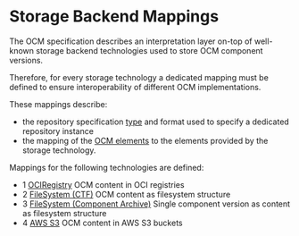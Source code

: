 # Storage Backend Mappings

The OCM specification describes an interpretation layer on-top of
well-known storage backend technologies used to store OCM component versions.

Therefore, for every storage technology a dedicated mapping 
must be defined to ensure interoperability of different
OCM implementations.

These mappings describe:
- the repository specification [type](../../01-model/01-model.md#repository-types)
  and format used to specify a dedicated repository instance
- the mapping of the [OCM elements](../../01-model/02-elements-toplevel.md) 
  to the elements provided by the storage technology.

Mappings for the following technologies are defined:

* 1 [OCIRegistry](oci.md) OCM content in OCI registries
* 2 [FileSystem (CTF)](ctf.md) OCM content as filesystem structure
* 3 [FileSystem (Component Archive)](component-archive.md) Single component version as content as filesystem structure
* 4 [AWS S3](s3.md) OCM content in AWS S3 buckets
